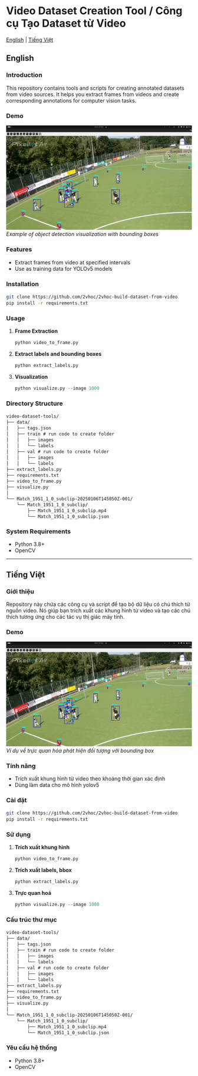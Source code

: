 # Video Dataset Creation Tool / Công cụ Tạo Dataset từ Video

[English](#english) | [Tiếng Việt](#tiếng-việt)

## English

### Introduction
This repository contains tools and scripts for creating annotated datasets from video sources. It helps you extract frames from videos and create corresponding annotations for computer vision tasks.

### Demo
![Visualization Example](https://github.com/2vhoc/2vhoc-build-dataset-from-video/raw/main/Match_1951_1_0_subclip-20250106T145050Z-001/Chụp%20màn%20hình%20từ%202025-01-20%2016-20-28.png)
*Example of object detection visualization with bounding boxes*

### Features
- Extract frames from video at specified intervals
- Use as training data for YOLOv5 models

### Installation
```bash
git clone https://github.com/2vhoc/2vhoc-build-dataset-from-video
pip install -r requirements.txt
```

### Usage
1. **Frame Extraction**
   ```python
   python video_to_frame.py
   ```

2. **Extract labels and bounding boxes**
   ```python
   python extract_labels.py
   ```

3. **Visualization**
   ```python
   python visualize.py --image 1000
   ```

### Directory Structure
```
video-dataset-tools/
├── data/
│   ├── tags.json
│   ├── train # run code to create folder
│   │   ├── images
│   │   └── labels
│   ├── val # run code to create folder
│   │   ├── images
│   │   └── labels
├── extract_labels.py
├── requirements.txt  
├── video_to_frame.py   
├── visualize.py
│   
└── Match_1951_1_0_subclip-20250106T145050Z-001/
    └── Match_1951_1_0_subclip/
        ├── Match_1951_1_0_subclip.mp4
        └── Match_1951_1_0_subclip.json
```

### System Requirements
- Python 3.8+
- OpenCV

---

## Tiếng Việt

### Giới thiệu
Repository này chứa các công cụ và script để tạo bộ dữ liệu có chú thích từ nguồn video. Nó giúp bạn trích xuất các khung hình từ video và tạo các chú thích tương ứng cho các tác vụ thị giác máy tính.

### Demo
![Ví dụ trực quan hóa](https://github.com/2vhoc/2vhoc-build-dataset-from-video/raw/main/Match_1951_1_0_subclip-20250106T145050Z-001/Chụp%20màn%20hình%20từ%202025-01-20%2016-20-28.png)
*Ví dụ về trực quan hóa phát hiện đối tượng với bounding box*


### Tính năng
- Trích xuất khung hình từ video theo khoảng thời gian xác định
- Dùng làm data cho mô hình yolov5

### Cài đặt
```bash
git clone https://github.com/2vhoc/2vhoc-build-dataset-from-video
pip install -r requirements.txt
```

### Sử dụng
1. **Trích xuất khung hình**
   ```python
   python video_to_frame.py 
   ```

2. **Trích xuất labels, bbox**
   ```python
   python extract_labels.py
   ```

3. **Trực quan hoá**
   ```python
   python visualize.py --image 1000 
   ```

### Cấu trúc thư mục
```
video-dataset-tools/
├── data/
│   ├── tags.json
│   ├── train # run code to create folder
│   │   ├── images
│   │   └── labels
│   ├── val # run code to create folder
│   │   ├── images
│   │   └── labels
├── extract_labels.py
├── requirements.txt  
├── video_to_frame.py   
├── visualize.py
│   
└── Match_1951_1_0_subclip-20250106T145050Z-001/
    └── Match_1951_1_0_subclip/
        ├── Match_1951_1_0_subclip.mp4
        └── Match_1951_1_0_subclip.json
```

### Yêu cầu hệ thống
- Python 3.8+
- OpenCV
